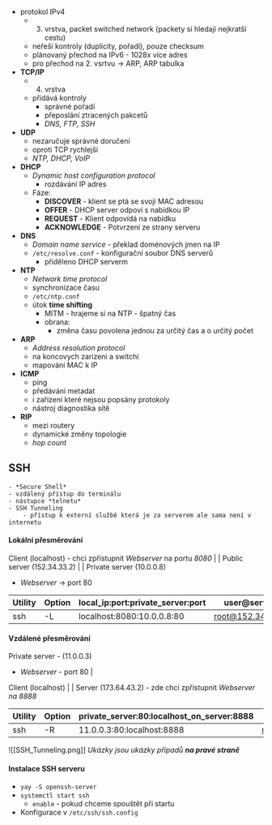- protokol IPv4
	- 3. vrstva, packet switched network (packety si hledají nejkratší cestu)
	- neřeší kontroly (duplicity, pořadí), pouze checksum
	- plánovaný přechod na IPv6 - 1028x více adres
	- pro přechod na 2. vsrtvu -> ARP, ARP tabulka
- **TCP/IP**
	- 4. vrstva
	- přidává kontroly
		- správné pořadí
		- přeposlání ztracených pakcetů
		- *DNS, FTP, SSH*
- **UDP**
	- nezaručuje správné doručení
	- oproti TCP rychlejší
	- *NTP, DHCP, VoIP*
- **DHCP**
	- *Dynamic host configuration protocol*
		- rozdávání IP adres 
	- Fáze:
		- **DISCOVER** - klient se ptá se svojí MAC adresou
		- **OFFER** - DHCP server odpoví s nabídkou IP
		- **REQUEST** - Klient odpovídá na nabídku
		- **ACKNOWLEDGE** - Potvrzení ze strany serveru
- **DNS**
	- *Domain name service* - překlad doménových jmen na IP
	- `/etc/resolve.conf` - konfigurační soubor DNS serverů
		- přiděleno DHCP serverm
- **NTP**
	- *Network time protocol*
	- synchronizace času
	- `/etc/ntp.conf` 
	- útok **time shifting**
		- MITM - hrajeme si na NTP - špatný čas
		- obrana:
			- změna času povolena jednou za určitý čas a o určitý počet
- **ARP**
	- *Address resolution protocol*
	- na koncovych zarizeni a switchi
	- mapování MAC k IP
- **ICMP**
	- ping
	- předávání metadat
	- i zařízení které nejsou popsány protokoly
	- nástroj diagnostika sítě
- **RIP**
	- mezi routery
	- dynamické změny topologie
	- *hop count*
## SSH
	- *Secure Shell*
	- vzdálený přístup do terminálu
	- nástupce *telnetu*
	- SSH Tunneling
		- přístup k externí službě která je za serverem ale sama není v internetu 
#### Lokální přesměrování

Client (localhost) - chci zpřístupnit *Webserver* na portu *8080*
|
|
Public server (152.34.33.2)
|
|
Private server (10.0.0.8)
- *Webserver* -> port 80

| Utility | Option | local_ip:port:private_server:port | user@server      |
| ------- | ------ | --------------------------------- | ---------------- |
| ssh     | -L     | localhost:8080:10.0.0.8:80        | root@152.34.33.2 |
#### Vzdálené přesměrování
Private server - (11.0.0.3)
- *Webserver* - port 80
|

Client (localhost)
|
|
Server (173.64.43.2) - zde chci zpřístupnit *Webserver na 8888*

| Utility | Option | private_server:80:localhost_on_server:8888 | user@server      |
| ------- | ------ | ------------------------------------------ | ---------------- |
| ssh     | -R     | 11.0.0.3:80:localhost:8888                 | root@173.64.43.2 |
![[SSH_Tunneling.png]]
*Ukázky jsou ukázky případů **na pravé straně***

#### Instalace SSH serveru
- `yay -S openssh-server`
- `systemctl start ssh` 
	- `enable` - pokud chceme spouštět při startu
- Konfigurace v `/etc/ssh/ssh.config`